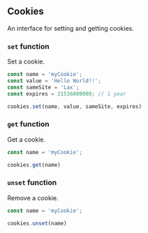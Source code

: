 ## Cookies
An interface for setting and getting cookies.

### `set` function
Set a cookie.

```typescript
const name = 'myCookie';
const value = 'Hello World!!';
const sameSite = 'Lax';
const expires = 31536000000; // 1 year

cookies.set(name, value, sameSite, expires)
```

### `get` function
Get a cookie.

```typescript
const name = 'myCookie';

cookies.get(name)
```

### `unset` function
Remove a cookie.

```typescript
const name = 'myCookie';

cookies.unset(name)
```
